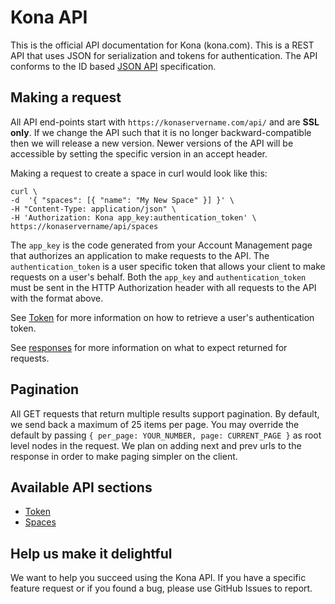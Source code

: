 Kona API
========

This is the official API documentation for Kona (kona.com). This is a REST API that uses JSON for serialization and
tokens for authentication. The API conforms to the ID based [JSON API](http://jsonapi.org/) specification.


Making a request
----------------------

All API end-points start with `https://konaservername.com/api/` and are **SSL only**.  If we change the API such that it is no longer
backward-compatible then we will release a new version.  Newer versions of the API will be accessible by setting the
specific version in an accept header.

Making a request to create a space in curl would look like this:

```shell
curl \
-d  '{ "spaces": [{ "name": "My New Space" }] }' \
-H "Content-Type: application/json" \
-H 'Authorization: Kona app_key:authentication_token' \
https://konaservername/api/spaces 
```

The `app_key` is the code generated from your Account Management page that authorizes an application to make requests
to the API.  The `authentication_token` is a user specific token that allows your client to make requests on a user's behalf.
Both the `app_key` and `authentication_token` must be sent in the HTTP Authorization header with all requests to the API
with the format above.

See [Token](https://github.com/KonaTeam/kona-api/blob/master/sections/token.md) for more information on how to retrieve a user's authentication token.

See [responses](https://github.com/KonaTeam/kona-api/blob/master/sections/responses.md) for more information on what to
expect returned for requests.

Pagination
----------------------

All GET requests that return multiple results support pagination.  By default, we send back a maximum of 25 items per page.
You may override the default by passing `{ per_page: YOUR_NUMBER, page: CURRENT_PAGE }` as root level nodes in the request.
We plan on adding next and prev urls to the response in order to make paging simpler on the client.

Available API sections
----------------------

* [Token](https://github.com/KonaTeam/kona-api/blob/master/sections/token.md)
* [Spaces](https://github.com/KonaTeam/kona-api/blob/master/sections/spaces.md)

Help us make it delightful
----------------------

We want to help you succeed using the Kona API. If you have a specific feature request or if you found a bug, please
use GitHub Issues to report.

